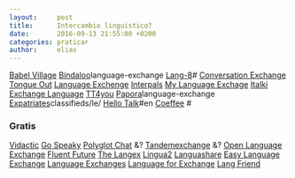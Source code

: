 ```yaml
---
layout:     post
title:      Intercambio linguistico?
date:       2016-09-13 21:55:00 +0200
categories: praticar
author:     elias
---
```


[Babel Village](http://babelvillage.com/)
[Bindaloo](https://en.bindaloo.com/)language-exchange
[Lang-8](http://lang-8.com/)#
[Conversation Exchange](http://www.conversationexchange.com/)
[Tongue Out](http://tongueout.net/)
[Language Exchenge](http://www.languageexchange.eu/)
[Interpals](http://www.interpals.net/)
[My Language Exchage](http://www.mylanguageexchange.com)
[Italki](http://www.italki.com)
[Exchange Language](http://www.exchangealanguage.com/)
[TT4you](https://www.tt4you.com/)
[Papora](http://www.papora.com/)language-exchange
[Expatriates](http://www.expatriates.com/)classifieds/le/
[Hello Talk](http://www.hellotalk.com/)#en
[Coeffee](http://en.coeffee.com/) #

### Gratis
[Vidactic](http://www.vidactic.com/)
[Go Speaky](https://www.gospeaky.com/)
[Polyglot Chat](http://www.polyglot-chat.com/)  &?
[Tandemexchange](https://tandemexchange.com/)  &?
[Open Language Exchange](http://en.openlanguageexchange.com/)
[Fluent Future](http://www.fluentfuture.com/)
[The Langex](http://www.thelangex.org/)
[Lingua2](http://www.lingua2.eu/)
[Languashare](http://languageshare.net/)
[Easy Language Exchange](http://www.easylanguageexchange.com/)
[Language Exchanges](http://www.language-exchanges.org/)
[Language for Exchange](http://www.languageforexchange.com/)
[Lang Friend](http://www.lang-friend.com/)

